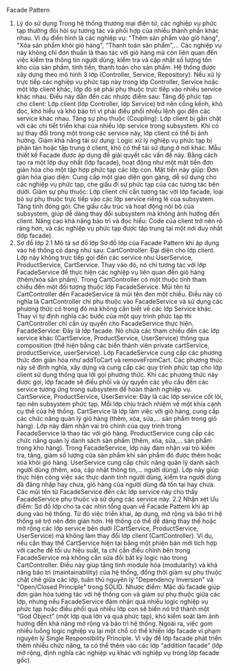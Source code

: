 Facade Pattern
1. Lý do sử dụng
Trong hệ thống thương mại điện tử, các nghiệp vụ phức tạp thường đòi hỏi sự tương tác và phối hợp của nhiều thành phần khác nhau. Ví dụ điển hình là các nghiệp vụ: "Thêm sản phẩm vào giỏ hàng", "Xóa sản phẩm khỏi giỏ hàng", “Thanh toán sản phẩm”,... Các nghiệp vụ này không chỉ đơn thuần là thao tác với giỏ hàng mà còn liên quan đến việc kiểm tra thông tin người dùng, kiểm tra và cập nhật số lượng tồn kho của sản phẩm, tính tiền, thanh toán cho sản phẩm.
Hệ thống được xây dựng theo mô hình 3 lớp (Controller, Service, Repository). Nếu xử lý trực tiếp các nghiệp vụ phức tạp này trong lớp Controller, Service hoặc một lớp client khác, lớp đó sẽ phải phụ thuộc trực tiếp vào nhiều service khác nhau. Điều này dẫn đến các nhược điểm sau:
Tăng độ phức tạp cho client: Lớp client (lớp Controller, lớp Service) trở nên cồng kềnh, khó đọc, khó hiểu và khó bảo trì vì phải điều phối nhiều lệnh gọi đến các service khác nhau.
Tăng sự phụ thuộc (Coupling): Lớp client bị gắn chặt với các chi tiết triển khai của nhiều lớp service trong subsystem. Khi có sự thay đổi trong một trong các service này, lớp client có thể bị ảnh hưởng.
Giảm khả năng tái sử dụng: Logic xử lý nghiệp vụ phức tạp bị phân tán hoặc tập trung ở client, khó có thể tái sử dụng ở nơi khác.
Mẫu thiết kế Facade được áp dụng để giải quyết các vấn đề này. Bằng cách tạo ra một lớp duy nhất (lớp facade), hoạt động như một mặt tiền đơn giản hóa cho một tập hợp phức tạp các lớp con. Mặt tiền này giúp:
Đơn giản hóa giao diện: Cung cấp một giao diện gọn gàng, dễ sử dụng cho các nghiệp vụ phức tạp, che giấu đi sự phức tạp của các tương tác bên dưới.
Giảm sự phụ thuộc: Lớp client chỉ cần tương tác với lớp facade, loại bỏ sự phụ thuộc trực tiếp vào các lớp service riêng lẻ của subsystem.
Tăng tính đóng gói: Che giấu cấu trúc và hoạt động nội bộ của subsystem, giúp dễ dàng thay đổi subsystem mà không ảnh hưởng đến client.
Nâng cao khả năng bảo trì và đọc hiểu: Code của client trở nên rõ ràng hơn, và các nghiệp vụ phức tạp được tập trung tại một nơi duy nhất (lớp facade).
2. Sơ đồ lớp
2.1 Mô tả sơ đồ lớp
Sơ đồ lớp của Facade Pattern khi áp dụng vào hệ thống có dạng như sau:
CartController: 
Đại diện cho lớp client. Lớp này không trực tiếp gọi đến các service như UserService, ProductService, CartService. Thay vào đó, nó chỉ tương tác với lớp FacadeService để thực hiện các nghiệp vụ liên quan đến giỏ hàng (thêm/xóa sản phẩm). 
Trong CartController có một thuộc tính tham chiếu đến một đối tượng thuộc lớp FacadeService. Mũi tên từ CartController đến FacadeService là mũi tên đen một chiều. Điều này có nghĩa là CartController chỉ phụ thuộc vào FacadeService và sử dụng các phương thức có trong đó mà không cần biết về các lớp Service khác.
Thay vì tự định nghĩa các bước của một quy trình phức tạp thì CartController chỉ cần ủy quyền cho FacadeService thực hiện.
FacadeService: 
Đây là lớp facade. Nó chứa các tham chiếu đến các lớp service khác (CartService, ProductService, UserService) thông qua composition (thể hiện bằng các biến thành viên private cartService, productService, userService).
Lớp FacadeService cung cấp các phương thức đơn giản hóa như addToCart và removeFromCart. Các phương thức này sẽ định nghĩa, xây dựng và cung cấp các quy trình phức tạp cho lớp client sử dụng thông qua lời gọi phương thức.
Khi các phương thức này được gọi, lớp facade sẽ điều phối và ủy quyền các yêu cầu đến các service tương ứng trong subsystem để hoàn thành nghiệp vụ.
CartService, ProductService, UserService: 
Đây là các lớp service cốt lõi, tạo nên subsystem phức tạp. Mỗi lớp chịu trách nhiệm về một khía cạnh cụ thể của hệ thống.
CartService là lớp làm việc với giỏ hàng, cung cấp các chức năng quản lý giỏ hàng (thêm, xóa, sửa,... sản phẩm trong giỏ hàng). Lớp này đảm nhận vai trò chính của quy trình trong FacadeService là thao tác với giỏ hàng.
ProductService cung cấp các chức năng quản lý danh sách sản phẩm (thêm, xóa, sửa,... sản phẩm trong kho hàng). Trong FacadeService, lớp này đảm nhận vai trò kiểm tra, tăng, giảm số lượng của sản phẩm khi sản phẩm đó được thêm hoặc xóa khỏi giỏ hàng.
UserService cung cấp chức năng quản lý danh sách người dùng (thêm, xóa, cập nhật thông tin,... người dùng). Lớp này giúp thực hiện công việc xác thực danh tính người dùng, kiểm tra người dùng đã đăng nhập hay chưa, giỏ hàng của người dùng đã tồn tại hay chưa.
Các mũi tên từ FacadeService đến các lớp service này cho thấy FacadeService phụ thuộc và sử dụng các service này.
2.2 Nhận xét
Ưu điểm:
Sơ đồ lớp cho ta các nhìn tổng quan về Facade Pattern khi áp dụng vào hệ thống. Từ đó việc triển khai, áp dụng, mở rộng và bảo trì hệ thống sẽ trở nên đơn giản hơn.
Hệ thống có thể dễ dàng thay thế hoặc mở rộng các lớp service bên dưới (CartService, ProductService, UserService) mà không làm thay đổi lớp client (CartController). Ví dụ, nếu cần thay thế CartService hiện tại bằng một phiên bản mới tích hợp với cache để tối ưu hiệu suất, ta chỉ cần điều chỉnh bên trong FacadeService mà không cần sửa đổi bất kỳ logic nào trong CartController.
Điều này giúp tăng tính module hóa (modularity) và khả năng bảo trì (maintainability) của hệ thống, đồng thời giảm sự phụ thuộc chặt chẽ giữa các lớp, tuân thủ nguyên lý "Dependency Inversion" và "Open/Closed Principle" trong SOLID.
Nhược điểm:
Mặc dù facade giúp đơn giản hóa tương tác với hệ thống con và giảm sự phụ thuộc giữa các lớp, nhưng nếu FacadeService đảm nhận quá nhiều logic nghiệp vụ phức tạp hoặc điều phối quá nhiều lớp con sẽ biến nó trở thành một “God Object” (một lớp quá lớn và quá phức tạp), khó kiểm soát làm ảnh hướng đến khả năng mở rộng và bảo trì hệ thống.
Ngoài ra, việc gom nhiều luồng logic nghiệp vụ lại một chỗ có thể khiến lớp facade vi phạm nguyên lý Single Responsibility Principle.
Vì vậy để lớp facade phát triển thêm nhiều chức năng, ta có thể thêm vào các lớp “addition facade” (lớp mở rộng, định nghĩa các nghiệp vụ khác với nghiệp vụ trong lớp facade gốc).
